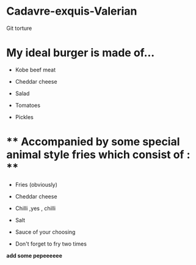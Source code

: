 # Cadavre-exquis-Valerian
Git torture

# **My ideal burger is made of...**
 
* Kobe beef meat

* Cheddar cheese

* Salad

* Tomatoes

* Pickles

# ** Accompanied by some special animal style fries which consist of : **

* Fries (obviously) 

* Cheddar cheese 

* Chilli ,yes , chilli

* Salt

* Sauce of your choosing

* Don't forget to fry two times

**add some pepeeeeee**


